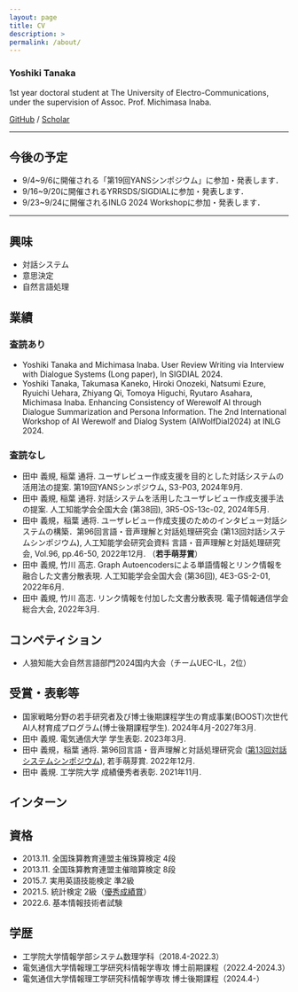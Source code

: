 ```yaml
---
layout: page
title: CV
description: >
permalink: /about/
---
```


### Yoshiki Tanaka

1st year doctoral student at The University of Electro-Communications, under the supervision of Assoc. Prof. Michimasa Inaba.

[GitHub](https://github.com/yoshi-chanaka) / [Scholar](https://scholar.google.co.jp/citations?view_op=list_works&hl=ja&user=QkKVktkAAAAJ)

---
## 今後の予定
- 9/4~9/6に開催される「第19回YANSシンポジウム」に参加・発表します．
- 9/16~9/20に開催されるYRRSDS/SIGDIALに参加・発表します．
- 9/23~9/24に開催されるINLG 2024 Workshopに参加・発表します．

---
## 興味
* 対話システム
* 意思決定
* 自然言語処理

## 業績

### 査読あり
* Yoshiki Tanaka and Michimasa Inaba. User Review Writing via Interview with Dialogue Systems (Long paper), In SIGDIAL 2024.
* Yoshiki Tanaka, Takumasa Kaneko, Hiroki Onozeki, Natsumi Ezure, Ryuichi Uehara, Zhiyang Qi, Tomoya Higuchi, Ryutaro Asahara, Michimasa Inaba. Enhancing Consistency of Werewolf AI through Dialogue Summarization and Persona Information. The 2nd International Workshop of AI Werewolf and Dialog System (AIWolfDial2024) at INLG 2024.

### 査読なし
* 田中 義規, 稲葉 通将. ユーザレビュー作成支援を目的とした対話システムの活用法の提案. 第19回YANSシンポジウム, S3-P03, 2024年9月.
* 田中 義規, 稲葉 通将. 対話システムを活用したユーザレビュー作成支援手法の提案. 人工知能学会全国大会 (第38回), 3R5-OS-13c-02, 2024年5月.
* 田中 義規，稲葉 通将. ユーザレビュー作成支援のためのインタビュー対話システムの構築．第96回言語・音声理解と対話処理研究会 (第13回対話システムシンポジウム), 人工知能学会研究会資料 言語・音声理解と対話処理研究会, Vol.96, pp.46-50, 2022年12月. （**若手萌芽賞**）
* 田中 義規, 竹川 高志. Graph Autoencodersによる単語情報とリンク情報を融合した文書分散表現. 人工知能学会全国大会 (第36回), 4E3-GS-2-01, 2022年6月.
* 田中 義規, 竹川 高志. リンク情報を付加した文書分散表現. 電子情報通信学会総合大会, 2022年3月.

## コンペティション
* 人狼知能大会自然言語部門2024国内大会（チームUEC-IL，2位）

## 受賞・表彰等
* 国家戦略分野の若手研究者及び博士後期課程学生の育成事業(BOOST)次世代AI人材育成プログラム(博士後期課程学生). 2024年4月-2027年3月.
* 田中 義規. 電気通信大学 学生表彰. 2023年3月.
* 田中 義規，稲葉 通将. 第96回言語・音声理解と対話処理研究会 ([第13回対話システムシンポジウム](https://jsai-slud.github.io/sig-slud/archive/award.html)), 若手萌芽賞. 2022年12月.
* 田中 義規. 工学院大学 成績優秀者表彰. 2021年11月.


## インターン

## 資格
* 2013.11. 全国珠算教育連盟主催珠算検定 4段
* 2013.11. 全国珠算教育連盟主催暗算検定 8段
* 2015.7. 実用英語技能検定 準2級
* 2021.5. 統計検定 2級（[優秀成績賞](https://static.toukei-kentei.jp/wp-content/uploads/20220819031327/cbt_exc2021_grade2-20220819031327-20220819031327.pdf)）
* 2022.6. 基本情報技術者試験

## 学歴
* 工学院大学情報学部システム数理学科（2018.4-2022.3）
* 電気通信大学情報理工学研究科情報学専攻 博士前期課程（2022.4-2024.3）
* 電気通信大学情報理工学研究科情報学専攻 博士後期課程（2024.4-）
